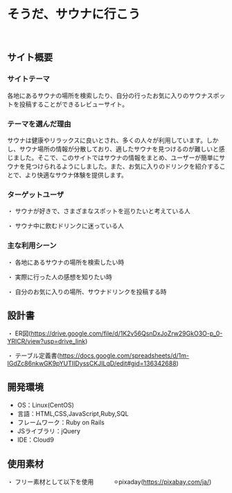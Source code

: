 # そうだ、サウナに行こう
​
## サイト概要
### サイトテーマ
各地にあるサウナの場所を検索したり、自分の行ったお気に入りのサウナスポットを投稿することができるレビューサイト。
​
### テーマを選んだ理由
サウナは健康やリラックスに良いとされ、多くの人々が利用しています。しかし、サウナ場所の情報が分散しており、適したサウナを見つけるのが難しいと感じました。そこで、このサイトではサウナの情報をまとめ、ユーザーが簡単にサウナを見つけられるようにしました。また、お気に入りのドリンクを紹介することで、より快適なサウナ体験を提供します。
​
### ターゲットユーザ
・ サウナが好きで、さまざまなスポットを巡りたいと考えている人

・ サウナ中に飲むドリンクに迷っている人

### 主な利用シーン
・ 各地にあるサウナの場所を検索したい時

・ 実際に行った人の感想を知りたい時

・ 自分のお気に入りの場所、サウナドリンクを投稿する時
​
## 設計書
・ ER図(https://drive.google.com/file/d/1K2v56QsnDxJoZrw29GkO3O-p_0-YRlCR/view?usp=drive_link)

・ テーブル定義書(https://docs.google.com/spreadsheets/d/1m-IGdZc86nkwGK9pYUTIIDyssCKJILqD/edit#gid=136342688)
​
## 開発環境
- OS：Linux(CentOS)
- 言語：HTML,CSS,JavaScript,Ruby,SQL
- フレームワーク：Ruby on Rails
- JSライブラリ：jQuery
- IDE：Cloud9
​
## 使用素材
・ フリー素材として以下を使用
　　　⚪︎pixaday(https://pixabay.com/ja/)
